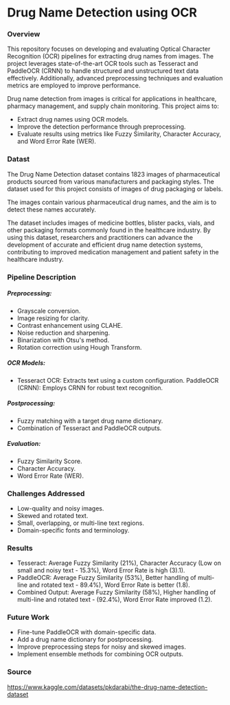 # Drug Name Detection using OCR

### Overview

This repository focuses on developing and evaluating Optical Character Recognition (OCR) pipelines for extracting drug names from images. The project leverages state-of-the-art OCR tools such as Tesseract and PaddleOCR (CRNN) to handle structured and unstructured text data effectively. Additionally, advanced preprocessing techniques and evaluation metrics are employed to improve performance.

Drug name detection from images is critical for applications in healthcare, pharmacy management, and supply chain monitoring. This project aims to:

- Extract drug names using OCR models.
- Improve the detection performance through preprocessing.
- Evaluate results using metrics like Fuzzy Similarity, Character Accuracy, and Word Error Rate (WER).

### Datast

The Drug Name Detection dataset contains 1823 images of pharmaceutical products sourced from various manufacturers and packaging styles. The dataset used for this project consists of images of drug packaging or labels. 

The images contain various pharmaceutical drug names, and the aim is to detect these names accurately.

The dataset includes images of medicine bottles, blister packs, vials, and other packaging formats commonly found in the healthcare industry. By using this dataset, researchers and practitioners can advance the development of accurate and efficient drug name detection systems, contributing to improved medication management and patient safety in the healthcare industry.

### Pipeline Description

##### Preprocessing:
- Grayscale conversion.
- Image resizing for clarity.
- Contrast enhancement using CLAHE.
- Noise reduction and sharpening.
- Binarization with Otsu's method.
- Rotation correction using Hough Transform.

 ##### OCR Models:
 - Tesseract OCR: Extracts text using a custom configuration.
        PaddleOCR (CRNN): Employs CRNN for robust text recognition.

##### Postprocessing:
- Fuzzy matching with a target drug name dictionary.
- Combination of Tesseract and PaddleOCR outputs.

##### Evaluation:
- Fuzzy Similarity Score.
- Character Accuracy.
- Word Error Rate (WER).

### Challenges Addressed

- Low-quality and noisy images.
- Skewed and rotated text.
- Small, overlapping, or multi-line text regions.
- Domain-specific fonts and terminology.

### Results

- Tesseract: Average Fuzzy Similarity (21%), Character Accuracy (Low on small and noisy text - 15.3%), Word Error Rate is high (3).1).
- PaddleOCR: Average Fuzzy Similarity (53%), Better handling of multi-line and rotated text - 89.4%), Word Error Rate is better (1.8).
- Combined Output: Average Fuzzy Similarity (58%), Higher handling of multi-line and rotated text - (92.4%), Word Error Rate improved (1.2).
  
### Future Work

- Fine-tune PaddleOCR with domain-specific data.
- Add a drug name dictionary for postprocessing.
- Improve preprocessing steps for noisy and skewed images.
- Implement ensemble methods for combining OCR outputs.

### Source

https://www.kaggle.com/datasets/pkdarabi/the-drug-name-detection-dataset
